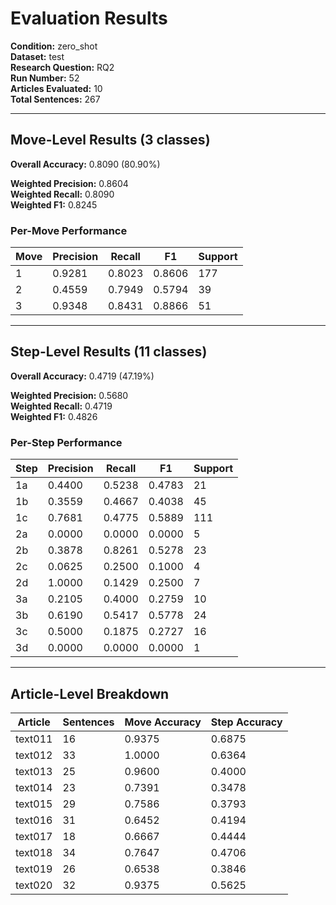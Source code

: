 # Evaluation Results

**Condition:** zero_shot  
**Dataset:** test  
**Research Question:** RQ2  
**Run Number:** 52  
**Articles Evaluated:** 10  
**Total Sentences:** 267  

---

## Move-Level Results (3 classes)

**Overall Accuracy:** 0.8090 (80.90%)  

**Weighted Precision:** 0.8604  
**Weighted Recall:** 0.8090  
**Weighted F1:** 0.8245  

### Per-Move Performance

| Move | Precision | Recall | F1 | Support |
|------|-----------|--------|----|---------|
| 1 | 0.9281 | 0.8023 | 0.8606 | 177 |
| 2 | 0.4559 | 0.7949 | 0.5794 | 39 |
| 3 | 0.9348 | 0.8431 | 0.8866 | 51 |

---

## Step-Level Results (11 classes)

**Overall Accuracy:** 0.4719 (47.19%)  

**Weighted Precision:** 0.5680  
**Weighted Recall:** 0.4719  
**Weighted F1:** 0.4826  

### Per-Step Performance

| Step | Precision | Recall | F1 | Support |
|------|-----------|--------|----|---------|
| 1a | 0.4400 | 0.5238 | 0.4783 | 21 |
| 1b | 0.3559 | 0.4667 | 0.4038 | 45 |
| 1c | 0.7681 | 0.4775 | 0.5889 | 111 |
| 2a | 0.0000 | 0.0000 | 0.0000 | 5 |
| 2b | 0.3878 | 0.8261 | 0.5278 | 23 |
| 2c | 0.0625 | 0.2500 | 0.1000 | 4 |
| 2d | 1.0000 | 0.1429 | 0.2500 | 7 |
| 3a | 0.2105 | 0.4000 | 0.2759 | 10 |
| 3b | 0.6190 | 0.5417 | 0.5778 | 24 |
| 3c | 0.5000 | 0.1875 | 0.2727 | 16 |
| 3d | 0.0000 | 0.0000 | 0.0000 | 1 |

---

## Article-Level Breakdown

| Article | Sentences | Move Accuracy | Step Accuracy |
|---------|-----------|---------------|---------------|
| text011 | 16 | 0.9375 | 0.6875 |
| text012 | 33 | 1.0000 | 0.6364 |
| text013 | 25 | 0.9600 | 0.4000 |
| text014 | 23 | 0.7391 | 0.3478 |
| text015 | 29 | 0.7586 | 0.3793 |
| text016 | 31 | 0.6452 | 0.4194 |
| text017 | 18 | 0.6667 | 0.4444 |
| text018 | 34 | 0.7647 | 0.4706 |
| text019 | 26 | 0.6538 | 0.3846 |
| text020 | 32 | 0.9375 | 0.5625 |
